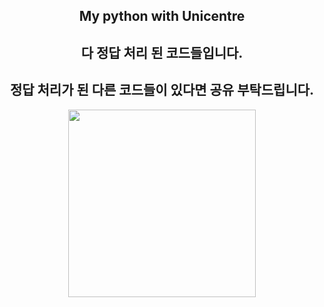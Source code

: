 <h2 align="center"<i>My python with Unicentre</i></h2>

<h2 align="center">다 정답 처리 된 코드들입니다.</h2>
<h2 align="center">정답 처리가 된 다른 코드들이 있다면 공유 부탁드립니다.</h2>

<p align="center">
  <img src="https://i.pinimg.com/736x/fa/50/eb/fa50eb650bba3d00035879d79ee700de.jpg" width="300">
</p>
